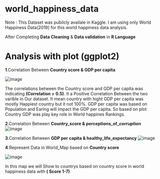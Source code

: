 # world_happiness_data
Note : This Dataset was pubilcly availale in Kaggle. I am using only  World Happiness Data(2019) for this world happiness data analysis.

After Completing **Data Cleaning** & **Data validation** in **R Language**
 # Analysis with plot (ggplot2)

**1**.Correlation Between **Country score & GDP per capita**

![image](https://github.com/SivA20026/world_happiness_data/assets/137447479/a3ac6e56-0d39-46b5-88ec-fd0aef4ee5aa)

The correlations between the Country score and GDP per capita was indicating **(Correlation = 0.5)**. It a Positive Correlation Between the two varible in Our dataset. It mean country with hight GDP per capita was mostly Happiest country but it not 100%.  GDP per capita was based on Population and Earing will impact the GDP per capita. So based on plot Country GDP was play key role in World happines Rankings.

**2**.Correlation Between **Country_score & perceptions_of_corruption**
![image](https://github.com/SivA20026/world_happiness_data/assets/137447479/08740ca6-cef6-417f-9603-f0d3945111cc)


**3**.Correlation Between **GDP per capita  & healthy_life_expectancy**
![image](https://github.com/SivA20026/world_happiness_data/assets/137447479/173c4c47-9f3a-4c47-8964-900cd818999e)







**4**.Represent Data in World_Map based on **Country score**

![image](https://github.com/SivA20026/world_happiness_data/assets/137447479/b239c6be-6b16-41bc-9856-bd5465f4bcf3)

 In this map we will Show to countrys based on country score in world happiness data  with **( Score 1-7)**
